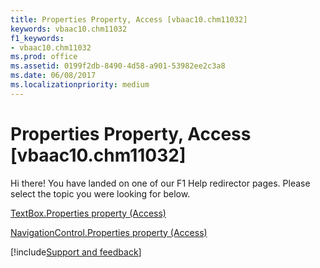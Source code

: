 ```yaml
---
title: Properties Property, Access [vbaac10.chm11032]
keywords: vbaac10.chm11032
f1_keywords:
- vbaac10.chm11032
ms.prod: office
ms.assetid: 0199f2db-8490-4d58-a901-53982ee2c3a8
ms.date: 06/08/2017
ms.localizationpriority: medium
---
```



# Properties Property, Access [vbaac10.chm11032]

Hi there! You have landed on one of our F1 Help redirector pages. Please select the topic you were looking for below.

[TextBox.Properties property (Access)](https://msdn.microsoft.com/library/54a6372b-77db-5557-7af1-0c608f6d46a6%28Office.15%29.aspx)

[NavigationControl.Properties property (Access)](https://msdn.microsoft.com/library/682d75b4-5bfd-ea22-c47a-ceb7a4d504f2%28Office.15%29.aspx)

[!include[Support and feedback](~/includes/feedback-boilerplate.md)]